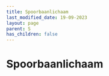 ```yaml
---
title: Spoorbaanlichaam
last_modified_date: 19-09-2023
layout: page
parent: S
has_children: false
---
```


Spoorbaanlichaam
================

